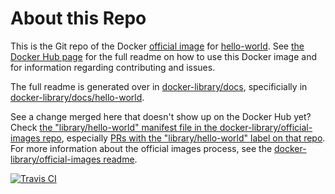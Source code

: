 # About this Repo

This is the Git repo of the Docker [official image](https://docs.docker.com/docker-hub/official_repos/) for [hello-world](https://registry.hub.docker.com/_/hello-world/). See [the Docker Hub page](https://registry.hub.docker.com/_/hello-world/) for the full readme on how to use this Docker image and for information regarding contributing and issues.

The full readme is generated over in [docker-library/docs](https://github.com/docker-library/docs), specificially in [docker-library/docs/hello-world](https://github.com/docker-library/docs/tree/master/hello-world).

See a change merged here that doesn't show up on the Docker Hub yet? Check [the "library/hello-world" manifest file in the docker-library/official-images repo](https://github.com/docker-library/official-images/blob/master/library/hello-world), especially [PRs with the "library/hello-world" label on that repo](https://github.com/docker-library/official-images/labels/library%2Fhello-world). For more information about the official images process, see the [docker-library/official-images readme](https://github.com/docker-library/official-images/blob/master/README.md).

[![Travis CI](https://img.shields.io/travis/docker-library/hello-world/master.svg)](https://travis-ci.org/docker-library/hello-world/branches)

<!-- THIS FILE IS GENERATED BY https://github.com/docker-library/docs/blob/master/generate-repo-stub-readme.sh -->
